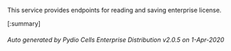 






This service provides endpoints for reading and saving enterprise license.

[:summary]

###### Auto generated by Pydio Cells Enterprise Distribution v2.0.5 on 1-Apr-2020
